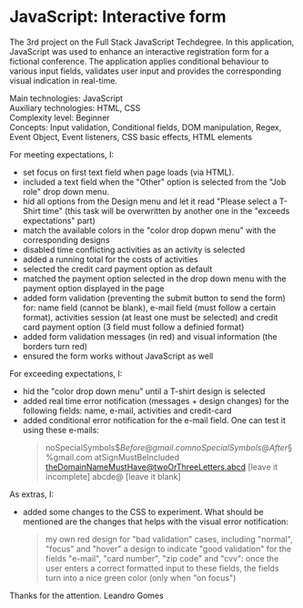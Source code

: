 # JavaScript: Interactive form
 The 3rd project on the Full Stack JavaScript Techdegree. In this application, JavaScript was used to enhance an interactive registration form for a fictional conference. The application applies conditional behaviour to various input fields, validates user input and provides the corresponding visual indication in real-time.
 
 Main technologies: JavaScript<br>
 Auxiliary technologies: HTML, CSS<br>
 Complexity level: Beginner<br>
 Concepts: Input validation, Conditional fields, DOM manipulation, Regex, Event Object, Event listeners, CSS basic effects, HTML elements<br>

For meeting expectations, I:
- set focus on first text field when page loads (via HTML).
- included a text field when the "Other" option is selected from the "Job role" drop down menu.
- hid all options from the Design menu and let it read "Please select a T-Shirt time" (this task will be overwritten by another one in the "exceeds expectations" part)
- match the available colors in the "color drop dopwn menu" with the corresponding designs
- disabled time conflicting activities as an activity is selected
- added a running total for the costs of activities
- selected the credit card payment option as default
- matched the payment option selected in the drop down menu with the payment option displayed in the page
- added form validation (preventing the submit button to send the form) for: name field (cannot be blank), e-mail field (must follow a certain format), activities session (at least one must be selected) and credit card payment option (3 field must follow a definied format)
- added form validation messages (in red) and visual information (the borders turn red)
- ensured the form works without JavaScript as well

For exceeding expectations, I:
- hid the "color drop down menu" until a T-shirt design is selected
- added real time error notification (messages + design changes) for the following fields: name, e-mail, activities and credit-card
- added conditional error notification for the e-mail field. One can test it using these e-mails:
    > noSpecialSymbols$$Before@gmail.com
    > noSpecialSymbols@After§$%gmail.com
    > atSignMustBeIncluded
    > theDomainNameMustHave@twoOrThreeLetters.abcd
    > [leave it incomplete] abcde@
    > [leave it blank]

As extras, I:
- added some changes to the CSS to experiment. What should be mentioned are the changes that helps with the visual error notification:
    > my own red design for "bad validation" cases, including "normal", "focus" and "hover"
    > a design to indicate "good validation" for the fields "e-mail", "card number", "zip code" and "cvv": once the user enters a correct formatted input to these fields, the fields turn into a nice green color (only when "on focus")

Thanks for the attention.
Leandro Gomes
